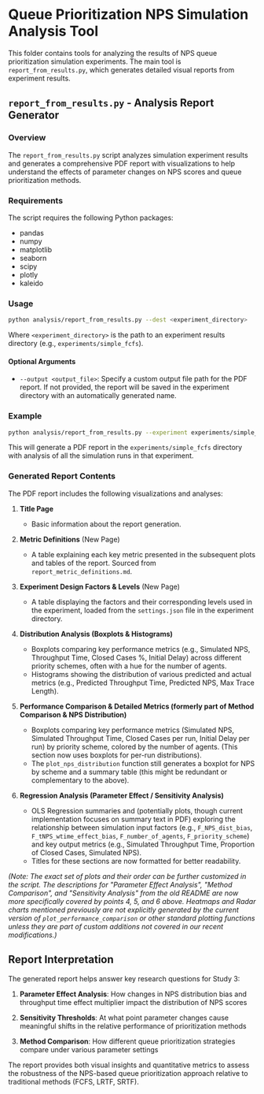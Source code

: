 # Queue Prioritization NPS Simulation Analysis Tool

This folder contains tools for analyzing the results of NPS queue prioritization simulation experiments. The main tool is `report_from_results.py`, which generates detailed visual reports from experiment results.

## `report_from_results.py` - Analysis Report Generator

### Overview

The `report_from_results.py` script analyzes simulation experiment results and generates a comprehensive PDF report with visualizations to help understand the effects of parameter changes on NPS scores and queue prioritization methods.

### Requirements

The script requires the following Python packages:
- pandas
- numpy
- matplotlib
- seaborn
- scipy
- plotly
- kaleido

### Usage

```bash
python analysis/report_from_results.py --dest <experiment_directory>
```

Where `<experiment_directory>` is the path to an experiment results directory (e.g., `experiments/simple_fcfs`).

#### Optional Arguments

- `--output <output_file>`: Specify a custom output file path for the PDF report. If not provided, the report will be saved in the experiment directory with an automatically generated name.

### Example

```bash
python analysis/report_from_results.py --experiment experiments/simple_fcfs
```

This will generate a PDF report in the `experiments/simple_fcfs` directory with analysis of all the simulation runs in that experiment.

### Generated Report Contents

The PDF report includes the following visualizations and analyses:

1. **Title Page**
   * Basic information about the report generation.

2. **Metric Definitions** (New Page)
   * A table explaining each key metric presented in the subsequent plots and tables of the report. Sourced from `report_metric_definitions.md`.

3. **Experiment Design Factors & Levels** (New Page)
   * A table displaying the factors and their corresponding levels used in the experiment, loaded from the `settings.json` file in the experiment directory.

4. **Distribution Analysis (Boxplots & Histograms)**
   * Boxplots comparing key performance metrics (e.g., Simulated NPS, Throughput Time, Closed Cases %, Initial Delay) across different priority schemes, often with a hue for the number of agents.
   * Histograms showing the distribution of various predicted and actual metrics (e.g., Predicted Throughput Time, Predicted NPS, Max Trace Length).

5. **Performance Comparison & Detailed Metrics (formerly part of Method Comparison & NPS Distribution)**
   * Boxplots comparing key performance metrics (Simulated NPS, Simulated Throughput Time, Closed Cases per run, Initial Delay per run) by priority scheme, colored by the number of agents. (This section now uses boxplots for per-run distributions).
   * The `plot_nps_distribution` function still generates a boxplot for NPS by scheme and a summary table (this might be redundant or complementary to the above).

6. **Regression Analysis (Parameter Effect / Sensitivity Analysis)**
   * OLS Regression summaries and (potentially plots, though current implementation focuses on summary text in PDF) exploring the relationship between simulation input factors (e.g., `F_NPS_dist_bias`, `F_tNPS_wtime_effect_bias`, `F_number_of_agents`, `F_priority_scheme`) and key output metrics (e.g., Simulated Throughput Time, Proportion of Closed Cases, Simulated NPS).
   * Titles for these sections are now formatted for better readability.

*(Note: The exact set of plots and their order can be further customized in the script. The descriptions for "Parameter Effect Analysis", "Method Comparison", and "Sensitivity Analysis" from the old README are now more specifically covered by points 4, 5, and 6 above. Heatmaps and Radar charts mentioned previously are not explicitly generated by the current version of `plot_performance_comparison` or other standard plotting functions unless they are part of custom additions not covered in our recent modifications.)*

## Report Interpretation

The generated report helps answer key research questions for Study 3:

1. **Parameter Effect Analysis**: How changes in NPS distribution bias and throughput time effect multiplier impact the distribution of NPS scores

2. **Sensitivity Thresholds**: At what point parameter changes cause meaningful shifts in the relative performance of prioritization methods

3. **Method Comparison**: How different queue prioritization strategies compare under various parameter settings

The report provides both visual insights and quantitative metrics to assess the robustness of the NPS-based queue prioritization approach relative to traditional methods (FCFS, LRTF, SRTF). 